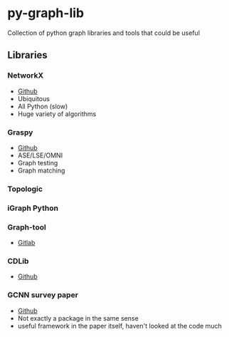 # py-graph-lib
Collection of python graph libraries and tools that could be useful

## Libraries

### NetworkX
- [Github](https://github.com/networkx/networkx)
- Ubiquitous
- All Python (slow) 
- Huge variety of algorithms

### Graspy
- [Github](https://github.com/neurodata/graspy)
- ASE/LSE/OMNI
- Graph testing
- Graph matching

### Topologic

### iGraph Python

### Graph-tool
- [Gitlab](https://git.skewed.de/count0/graph-tool)

### CDLib
- [Github](https://github.com/GiulioRossetti/cdlib/blob/master/docs/index.rst)
 
### GCNN survey paper
- [Github](https://github.com/google/gcnn-survey-paper)
- Not exactly a package in the same sense 
- useful framework in the paper itself, haven't looked at the code much
